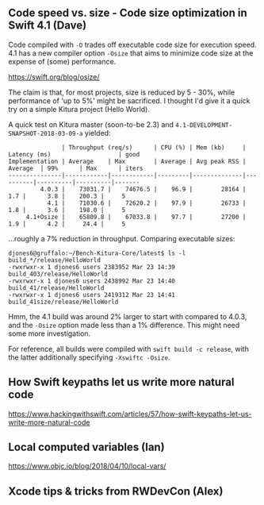
## Code speed vs. size - Code size optimization in Swift 4.1 (Dave)

Code compiled with `-O` trades off executable code size for execution speed.  4.1 has a new compiler option `-Osize` that aims to minimize code size at the expense of (some) performance.

https://swift.org/blog/osize/

The claim is that, for most projects, size is reduced by 5 - 30%, while performance of 'up to 5%' might be sacrificed. I thought I'd give it a quick try on a simple Kitura project (Hello World).

A quick test on Kitura master (soon-to-be 2.3) and `4.1-DEVELOPMENT-SNAPSHOT-2018-03-09-a` yielded:
```
               | Throughput (req/s)      | CPU (%) | Mem (kb)     | Latency (ms)                   | good
Implementation | Average    | Max        | Average | Avg peak RSS | Average  | 99%      | Max      | iters
---------------|------------|------------|---------|--------------|----------|----------|----------|-------
         4.0.3 |    73031.7 |    74676.5 |    96.9 |        28164 |      1.7 |      3.8 |    200.3 |     5
           4.1 |    71030.6 |    72620.2 |    97.9 |        26733 |      1.8 |      3.6 |    198.0 |     5
     4.1+Osize |    65809.8 |    67033.8 |    97.7 |        27200 |      1.9 |      4.2 |     24.4 |     5
```
...roughly a 7% reduction in throughput.  Comparing executable sizes:
```
djones6@gruffalo:~/Bench-Kitura-Core/latest$ ls -l build_*/release/HelloWorld
-rwxrwxr-x 1 djones6 users 2383952 Mar 23 14:39 build_403/release/HelloWorld
-rwxrwxr-x 1 djones6 users 2438992 Mar 23 14:40 build_41/release/HelloWorld
-rwxrwxr-x 1 djones6 users 2419312 Mar 23 14:41 build_41size/release/HelloWorld
```
Hmm, the 4.1 build was around 2% larger to start with compared to 4.0.3, and the `-Osize` option made less than a 1% difference. This might need some more investigation.

For reference, all builds were compiled with `swift build -c release`, with the latter additionally specifying `-Xswiftc -Osize`.

## How Swift keypaths let us write more natural code
https://www.hackingwithswift.com/articles/57/how-swift-keypaths-let-us-write-more-natural-code

## Local computed variables (Ian)

https://www.objc.io/blog/2018/04/10/local-vars/

## Xcode tips & tricks from RWDevCon (Alex)
